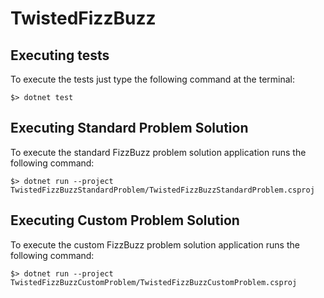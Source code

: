 # TwistedFizzBuzz

## Executing tests

To execute the tests just type the following command at the terminal:
```
$> dotnet test
```

## Executing Standard Problem Solution

To execute the standard FizzBuzz problem solution application runs the following command:
```
$> dotnet run --project TwistedFizzBuzzStandardProblem/TwistedFizzBuzzStandardProblem.csproj
```

## Executing Custom Problem Solution

To execute the custom FizzBuzz problem solution application runs the following command:
```
$> dotnet run --project TwistedFizzBuzzCustomProblem/TwistedFizzBuzzCustomProblem.csproj
```
